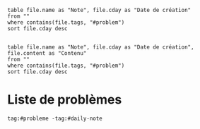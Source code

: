 ```dataview
table file.name as "Note", file.cday as "Date de création"
from ""
where contains(file.tags, "#problem")
sort file.cday desc


```

```dataview
table file.name as "Note", file.cday as "Date de création", file.content as "Contenu"
from ""
where contains(file.tags, "#problem")
sort file.cday desc

```

# Liste de problèmes

```query
tag:#probleme -tag:#daily-note

```




